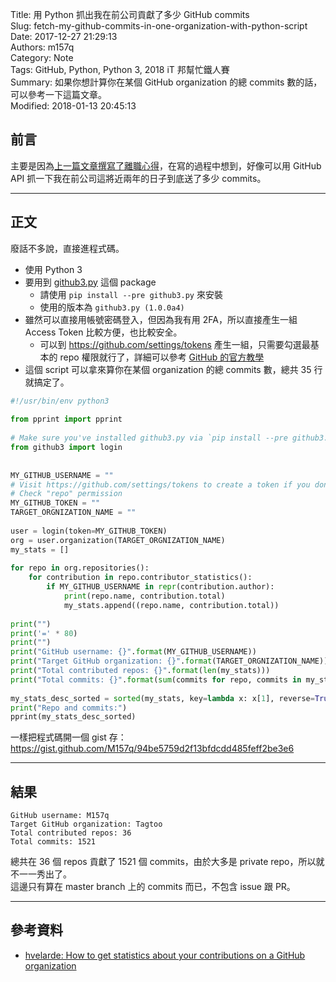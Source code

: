 Title: 用 Python 抓出我在前公司貢獻了多少 GitHub commits  
Slug: fetch-my-github-commits-in-one-organization-with-python-script  
Date: 2017-12-27 21:29:13  
Authors: m157q  
Category: Note  
Tags: GitHub, Python, Python 3, 2018 iT 邦幫忙鐵人賽  
Summary: 如果你想計算你在某個 GitHub organization 的總 commits 數的話，可以參考一下這篇文章。  
Modified: 2018-01-13 20:45:13  
  
  
## 前言  
  
主要是因為[上一篇文章撰寫了離職心得](/posts/2017/12/26/i-left-my-first-full-time-job/)，在寫的過程中想到，好像可以用 GitHub API 抓一下我在前公司這將近兩年的日子到底送了多少 commits。  
  
---  
  
## 正文  
  
廢話不多說，直接進程式碼。  
  
+ 使用 Python 3  
+ 要用到 [github3.py](https://github.com/sigmavirus24/github3.py) 這個 package  
    + 請使用 `pip install --pre github3.py` 來安裝  
    + 使用的版本為 `github3.py (1.0.0a4)`  
+ 雖然可以直接用帳號密碼登入，但因為我有用 2FA，所以直接產生一組 Access Token 比較方便，也比較安全。  
    + 可以到 <https://github.com/settings/tokens> 產生一組，只需要勾選最基本的 repo 權限就行了，詳細可以參考 [GitHub 的官方教學](https://help.github.com/articles/creating-a-personal-access-token-for-the-command-line/)  
+ 這個 script 可以拿來算你在某個 organization 的總 commits 數，總共 35 行就搞定了。  
  
```python  
#!/usr/bin/env python3  
  
from pprint import pprint  
  
# Make sure you've installed github3.py via `pip install --pre github3.py`  
from github3 import login  
  
  
MY_GITHUB_USERNAME = ""  
# Visit https://github.com/settings/tokens to create a token if you don't have.  
# Check "repo" permission  
MY_GITHUB_TOKEN = ""  
TARGET_ORGNIZATION_NAME = ""  
  
user = login(token=MY_GITHUB_TOKEN)  
org = user.organization(TARGET_ORGNIZATION_NAME)  
my_stats = []  
  
for repo in org.repositories():  
    for contribution in repo.contributor_statistics():  
        if MY_GITHUB_USERNAME in repr(contribution.author):  
            print(repo.name, contribution.total)  
            my_stats.append((repo.name, contribution.total))  
  
print("")  
print('=' * 80)  
print("")  
print("GitHub username: {}".format(MY_GITHUB_USERNAME))  
print("Target GitHub organization: {}".format(TARGET_ORGNIZATION_NAME))  
print("Total contributed repos: {}".format(len(my_stats)))  
print("Total commits: {}".format(sum(commits for repo, commits in my_stats)))  
  
my_stats_desc_sorted = sorted(my_stats, key=lambda x: x[1], reverse=True)  
print("Repo and commits:")  
pprint(my_stats_desc_sorted)  
```  
  
一樣把程式碼開一個 gist 存：<https://gist.github.com/M157q/94be5759d2f13bfdcdd485feff2be3e6>  
  
---  
  
## 結果  
  
```  
GitHub username: M157q  
Target GitHub organization: Tagtoo  
Total contributed repos: 36  
Total commits: 1521  
```  
  
總共在 36 個 repos 貢獻了 1521 個 commits，由於大多是 private repo，所以就不一一秀出了。  
這邊只有算在 master branch 上的 commits 而已，不包含 issue 跟 PR。  
  
---  
  
## 參考資料  
  
+ [hvelarde: How to get statistics about your contributions on a GitHub organization](http://hvelarde.blogspot.tw/2014/01/how-to-get-statistics-about-your.html)  
